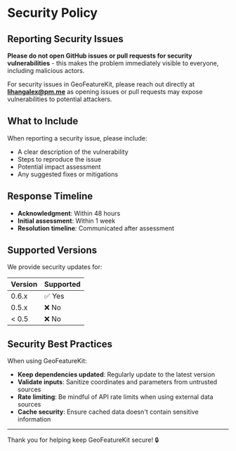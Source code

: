 # Security Policy

## Reporting Security Issues

**Please do not open GitHub issues or pull requests for security vulnerabilities** - this makes the problem immediately visible to everyone, including malicious actors.

For security issues in GeoFeatureKit, please reach out directly at **lihangalex@pm.me** as opening issues or pull requests may expose vulnerabilities to potential attackers.

## What to Include

When reporting a security issue, please include:

- A clear description of the vulnerability
- Steps to reproduce the issue
- Potential impact assessment
- Any suggested fixes or mitigations

## Response Timeline

- **Acknowledgment**: Within 48 hours
- **Initial assessment**: Within 1 week
- **Resolution timeline**: Communicated after assessment

## Supported Versions

We provide security updates for:

| Version | Supported |
|---------|-----------|
| 0.6.x   | ✅ Yes    |
| 0.5.x   | ❌ No     |
| < 0.5   | ❌ No     |

## Security Best Practices

When using GeoFeatureKit:

- **Keep dependencies updated**: Regularly update to the latest version
- **Validate inputs**: Sanitize coordinates and parameters from untrusted sources  
- **Rate limiting**: Be mindful of API rate limits when using external data sources
- **Cache security**: Ensure cached data doesn't contain sensitive information

---

Thank you for helping keep GeoFeatureKit secure! 🔒 